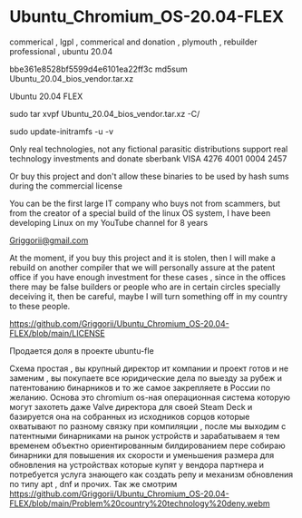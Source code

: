# Ubuntu_Chromium_OS-20.04-FLEX
commerical , lgpl , commerical and donation , plymouth , rebuilder professional , ubuntu 20.04

bbe361e8528bf5599d4e6101ea22ff3c md5sum Ubuntu_20.04_bios_vendor.tar.xz

Ubuntu 20.04 FLEX 

sudo tar xvpf Ubuntu_20.04_bios_vendor.tar.xz -C/

sudo update-initramfs -u -v

Only real technologies, not any fictional parasitic distributions support real technology investments and donate sberbank VISA 4276 4001 0004 2457

Or buy this project and don't allow these binaries to be used by hash sums during the commercial license

You can be the first large IT company who buys not from scammers, but from the creator of a special build of the linux OS system, I have been developing Linux on my YouTube channel for 8 years

Griggorii@gmail.com

At the moment, if you buy this project and it is stolen, then I will make a rebuild on another compiler that we will personally assure at the patent office if you have enough investment for these cases , since in the offices there may be false builders or people who are in certain circles specially deceiving it, then be careful, maybe I will turn something off in my country to these people.

https://github.com/Griggorii/Ubuntu_Chromium_OS-20.04-FLEX/blob/main/LICENSE

Продается доля в проекте ubuntu-fle

Схема простая , вы крупный директор ит компании и проект готов и не заменим , вы покупаете все юридические дела по выезду за рубеж и патентованию бинарников и то же самое закрепляете в России по желанию. Основа это chromium os-ная операционная система которую могут захотеть даже Valve директора для своей Steam Deck и базируется она на собранных из исходников сорцов которые охватывают по разному связку при компиляции , после мы выходим с патентными бинарниками на рынок устройств и зарабатываем я тем временем объектно ориентированным билдированием пере собираю бинарники для повышения их скорости и уменьшения размера для обновления на устройствах которые купят у вендора партнера и потребуется услуга знающего как создать репу и механизм обновления по типу apt , dnf и прочих.
Так же смотрим https://github.com/Griggorii/Ubuntu_Chromium_OS-20.04-FLEX/blob/main/Problem%20country%20technology%20deny.webm
